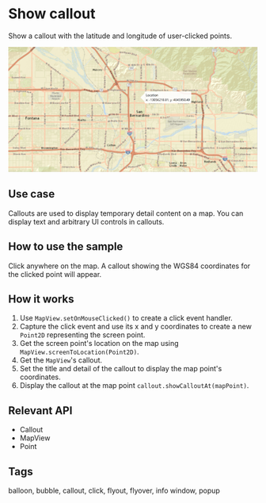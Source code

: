 # Show callout

Show a callout with the latitude and longitude of user-clicked points.

![Image of show callout](ShowCallout.png)

## Use case

Callouts are used to display temporary detail content on a map. You can display text and arbitrary UI controls in callouts.

## How to use the sample

Click anywhere on the map. A callout showing the WGS84 coordinates for the clicked point will appear.

## How it works

1. Use `MapView.setOnMouseClicked()` to create a click event handler.
2. Capture the click event and use its x and y coordinates to create a new `Point2D` representing the screen point.
3. Get the screen point's location on the map using `MapView.screenToLocation(Point2D)`.
4. Get the `MapView`'s callout.
5. Set the title and detail of the callout to display the map point's coordinates.
6. Display the callout at the map point `callout.showCalloutAt(mapPoint)`.

## Relevant API

* Callout
* MapView
* Point

## Tags

balloon, bubble, callout, click, flyout, flyover, info window, popup